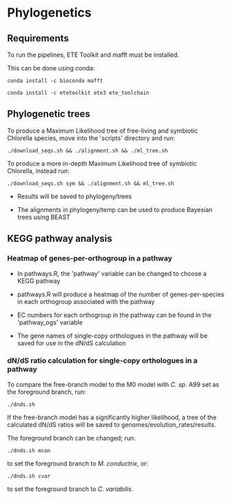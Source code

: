 # Phylogenetics

## Requirements

To run the pipelines, ETE Toolkit and mafft must be installed.

This can be done using conda:

    conda install -c bioconda mafft 

    conda install -c etetoolkit ete3 ete_toolchain

## Phylogenetic trees

To produce a Maximum Likelihood tree of free-living and symbiotic Chlorella species, move into the 'scripts' directory and run:

    ./download_seqs.sh && ./alignment.sh && ./ml_tree.sh

To produce a more in-depth Maximum Likelihood tree of symbiotic Chlorella, instead run:

    ./download_seqs.sh sym && ./alignment.sh && ml_tree.sh

- Results will be saved to phylogeny/trees

- The alignments in phylogeny/temp can be used to produce Bayesian trees using BEAST

## KEGG pathway analysis

### Heatmap of genes-per-orthogroup in a pathway 

- In pathways.R, the 'pathway' variable can be changed to choose a KEGG pathway

- pathways.R will produce a heatmap of the number of genes-per-species in each orthogroup associated with the pathway

- EC numbers for each orthogroup in the pathway can be found in the 'pathway_ogs' variable

- The gene names of single-copy orthologues in the pathway will be saved for use in the dN/dS calculation

### dN/dS ratio calculation for single-copy orthologues in a pathway

To compare the free-branch model to the M0 model with *C. sp.* A99 set as the foreground branch, run:

    ./dnds.sh

If the free-branch model has a significantly higher likelihood, a tree of the calculated dN/dS ratios will be saved to genomes/evolution_rates/results.

The foreground branch can be changed; run:

    ./dnds.sh mcon    
to set the foreground branch to *M. conductrix*, or: 

    ./dnds.sh cvar
to set the foreground branch to *C. variabilis*.
    


